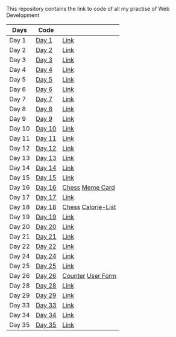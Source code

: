 This repository contains the link to code of all my practise of Web Development

| Days   | Code                                                                                           |                                                                                                                                               |
| ------ | ---------------------------------------------------------------------------------------------- | --------------------------------------------------------------------------------------------------------------------------------------------- |
| Day 1  | [Day 1](https://github.com/siddharth20190428/Frontend-THAs/tree/main/Day%201)                  | [Link](https://siddharth20190428.github.io/Frontend-THAs/Day%201/index.html)                                                                  |
| Day 2  | [Day 2](https://github.com/siddharth20190428/Frontend-THAs/tree/main/Day%202)                  | [Link](https://siddharth20190428.github.io/Frontend-THAs/Day%202/index.html)                                                                  |
| Day 3  | [Day 3](https://github.com/siddharth20190428/Frontend-THAs/tree/main/Day%203)                  | [Link](https://siddharth20190428.github.io/Frontend-THAs/Day%203/index.html)                                                                  |
| Day 4  | [Day 4](https://github.com/siddharth20190428/Frontend-THAs/tree/main/Day%204)                  | [Link](https://siddharth20190428.github.io/Frontend-THAs/Day%204/index.html)                                                                  |
| Day 5  | [Day 5](https://github.com/siddharth20190428/Frontend-THAs/tree/main/Day%205)                  | [Link](https://siddharth20190428.github.io/Frontend-THAs/Day%205/index.html)                                                                  |
| Day 6  | [Day 6](https://github.com/siddharth20190428/Frontend-THAs/tree/main/Day%206)                  | [Link](https://siddharth20190428.github.io/Frontend-THAs/Day%206/index.html)                                                                  |
| Day 7  | [Day 7](https://github.com/siddharth20190428/Frontend-THAs/tree/main/Day%207)                  | [Link](https://siddharth20190428.github.io/Frontend-THAs/Day%207/index.html)                                                                  |
| Day 8  | [Day 8](https://github.com/siddharth20190428/Frontend-THAs/tree/main/Day%208)                  | [Link](https://siddharth20190428.github.io/Frontend-THAs/Day%208/index.html)                                                                  |
| Day 9  | [Day 9](https://github.com/siddharth20190428/Frontend-THAs/tree/main/Day%209)                  | [Link](https://siddharth20190428.github.io/Frontend-THAs/Day%209/index.html)                                                                  |
| Day 10 | [Day 10](https://github.com/siddharth20190428/Frontend-THAs/tree/main/Day%2010)                | [Link](https://siddharth20190428.github.io/Frontend-THAs/Day%2010/index.html)                                                                 |
| Day 11 | [Day 11](https://github.com/siddharth20190428/Frontend-THAs/tree/main/Day%2011)                | [Link](https://siddharth20190428.github.io/Frontend-THAs/Day%2011/index.html)                                                                 |
| Day 12 | [Day 12](https://github.com/siddharth20190428/Frontend-THAs/tree/main/Day%2012)                | [Link](https://siddharth20190428.github.io/Frontend-THAs/Day%2012/index.html)                                                                 |
| Day 13 | [Day 13](https://github.com/siddharth20190428/Frontend-THAs/tree/main/Day%2013)                | [Link](https://siddharth20190428.github.io/Frontend-THAs/Day%2013/index.html)                                                                 |
| Day 14 | [Day 14](https://github.com/siddharth20190428/Frontend-THAs/tree/main/Day%2014)                | [Link](https://siddharth20190428.github.io/Frontend-THAs/Day%2014/index.html)                                                                 |
| Day 15 | [Day 15](https://github.com/siddharth20190428/Frontend-THAs/tree/main/Day%2015)                | [Link](https://siddharth20190428.github.io/Frontend-THAs/Day%2015/index.html)                                                                 |
| Day 16 | [Day 16](https://github.com/siddharth20190428/Frontend-THAs/tree/main/react-thas/src/Day%2016) | [Chess](https://siddharth-react-thas.netlify.app/#/day16/chess) [Meme Card](https://siddharth-react-thas.netlify.app/#/day16/meme-card)       |
| Day 17 | [Day 17](https://github.com/siddharth20190428/Frontend-THAs/tree/main/react-thas/src/Day%2017) | [Link](https://siddharth-react-thas.netlify.app/#/day17/)                                                                                     |
| Day 18 | [Day 18](https://github.com/siddharth20190428/Frontend-THAs/tree/main/react-thas/src/Day%2018) | [Chess](https://siddharth-react-thas.netlify.app/#/day18/chess) [Calorie-List](https://siddharth-react-thas.netlify.app/#/day18/calorie-list) |
| Day 19 | [Day 19](https://github.com/siddharth20190428/Frontend-THAs/tree/main/react-thas/src/Day%2019) | [Link](https://siddharth-react-thas.netlify.app/#/day19/)                                                                                     |
| Day 20 | [Day 20](https://github.com/siddharth20190428/Frontend-THAs/tree/main/react-thas/src/Day%2020) | [Link](https://siddharth-react-thas.netlify.app/#/day20/)                                                                                     |
| Day 21 | [Day 21](https://github.com/siddharth20190428/Frontend-THAs/tree/main/react-thas/src/Day%2021) | [Link](https://siddharth-react-thas.netlify.app/#/day21/)                                                                                     |
| Day 22 | [Day 22](https://github.com/siddharth20190428/Frontend-THAs/tree/main/react-thas/src/Day%2022) | [Link](https://siddharth-react-thas.netlify.app/#/day22/)                                                                                     |
| Day 24 | [Day 24](https://github.com/siddharth20190428/Frontend-THAs/tree/main/react-thas/src/Day%2024) | [Link](https://siddharth-react-thas.netlify.app/#/day24/)                                                                                     |
| Day 25 | [Day 25](https://github.com/siddharth20190428/Frontend-THAs/tree/main/react-thas/src/Day%2025) | [Link](https://siddharth-react-thas.netlify.app/#/day25/)                                                                                     |
| Day 26 | [Day 26](https://github.com/siddharth20190428/Frontend-THAs/tree/main/react-thas/src/Day%2026) | [Counter](https://siddharth-react-thas.netlify.app/#/day26/counter) [User Form](https://siddharth-react-thas.netlify.app/#/day26/user-form)   |
| Day 28 | [Day 28](https://github.com/siddharth20190428/Frontend-THAs/tree/main/react-thas/src/Day%2028) | [Link](https://siddharth-react-thas.netlify.app/#/day28/)                                                                                     |
| Day 29 | [Day 29](https://github.com/siddharth20190428/Frontend-THAs/tree/main/react-thas/src/Day%2029) | [Link](https://siddharth-react-thas.netlify.app/#/day29/)                                                                                     |
| Day 33 | [Day 33](https://github.com/siddharth20190428/Frontend-THAs/tree/main/react-thas/src/Day%2033) | [Link](https://siddharth-react-thas.netlify.app/#/day33/)                                                                                     |
| Day 34 | [Day 34](https://github.com/siddharth20190428/Frontend-THAs/tree/main/react-thas/src/Day%2034) | [Link](https://siddharth-react-thas.netlify.app/#/day34/)                                                                                     |
| Day 35 | [Day 35](https://github.com/siddharth20190428/Frontend-THAs/tree/main/react-thas/src/Day%2035) | [Link](https://siddharth-react-thas.netlify.app/#/day35/)                                                                                     |
